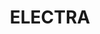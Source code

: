 ---
title: ELECTRA
menu: 
  sidebar:
    name: ELECTRA
    identifier: electra-github
    parent: nlp
    weight: 200
---